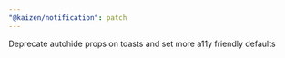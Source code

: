 ```yaml
---
"@kaizen/notification": patch
---
```


Deprecate autohide props on toasts and set more a11y friendly defaults
